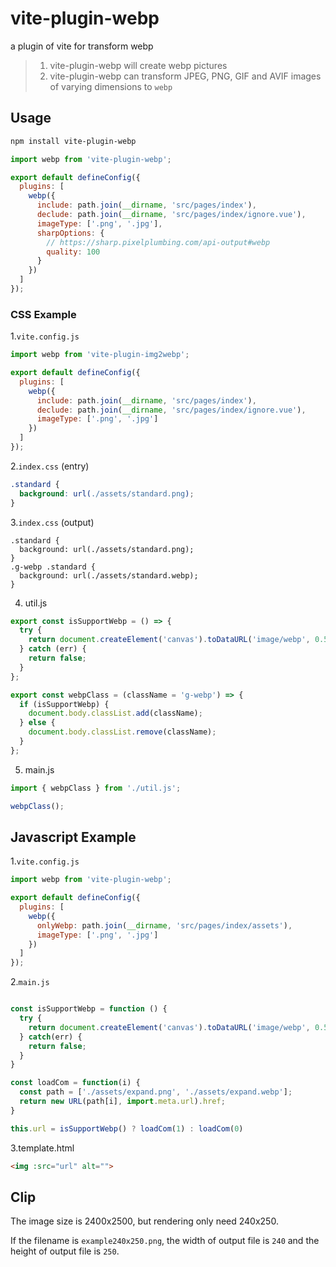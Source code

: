 # vite-plugin-webp  

a plugin of vite for transform webp  

> 1. vite-plugin-webp will create webp pictures
> 2. vite-plugin-webp can transform JPEG, PNG, GIF and AVIF images of varying dimensions to `webp`

## Usage

```bash
npm install vite-plugin-webp
```

```javascript
import webp from 'vite-plugin-webp';

export default defineConfig({
  plugins: [
    webp({
      include: path.join(__dirname, 'src/pages/index'),
      declude: path.join(__dirname, 'src/pages/index/ignore.vue'),
      imageType: ['.png', '.jpg'],
      sharpOptions: {
        // https://sharp.pixelplumbing.com/api-output#webp
        quality: 100
      } 
    })
  ]
});
```
### CSS Example

1.`vite.config.js`  
```javascript
import webp from 'vite-plugin-img2webp';

export default defineConfig({
  plugins: [
    webp({
      include: path.join(__dirname, 'src/pages/index'),
      declude: path.join(__dirname, 'src/pages/index/ignore.vue'),
      imageType: ['.png', '.jpg']
    })
  ]
});
```
2.`index.css` (entry)
```css
.standard {
  background: url(./assets/standard.png);
}
```
3.`index.css` (output)
```output
.standard {
  background: url(./assets/standard.png);
}
.g-webp .standard {
  background: url(./assets/standard.webp);
}
```
4. util.js
```javascript
export const isSupportWebp = () => {
  try {
    return document.createElement('canvas').toDataURL('image/webp', 0.5).indexOf('data:image/webp') === 0;
  } catch (err) {
    return false;
  }
};

export const webpClass = (className = 'g-webp') => {
  if (isSupportWebp) {
    document.body.classList.add(className);
  } else {
    document.body.classList.remove(className);
  }
};
```
5. main.js
```javascript
import { webpClass } from './util.js';

webpClass();
```

## Javascript Example
1.`vite.config.js`
```javascript
import webp from 'vite-plugin-webp';

export default defineConfig({
  plugins: [
    webp({
      onlyWebp: path.join(__dirname, 'src/pages/index/assets'),
      imageType: ['.png', '.jpg']
    })
  ]
});
```
2.`main.js`
```javascript

const isSupportWebp = function () {
  try {
    return document.createElement('canvas').toDataURL('image/webp', 0.5).indexOf('data:image/webp') === 0;
  } catch(err) {
    return false;
  }
}

const loadCom = function(i) {
  const path = ['./assets/expand.png', './assets/expand.webp'];
  return new URL(path[i], import.meta.url).href;
}

this.url = isSupportWebp() ? loadCom(1) : loadCom(0)
```
3.template.html
```html
<img :src="url" alt="">
```

## Clip 

The image size is 2400x2500, but rendering only need 240x250. 

If the filename is `example240x250.png`, the width of output file is `240` and the height of output file is `250`. 

